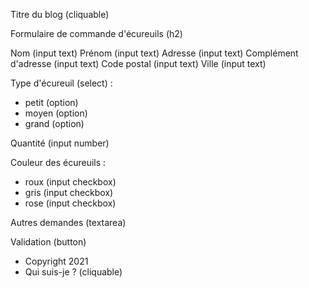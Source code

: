 Titre du blog (cliquable)

Formulaire de commande d'écureuils (h2)

Nom (input text)
Prénom (input text)
Adresse (input text)
Complément d'adresse (input text)
Code postal (input text)
Ville (input text)

Type d'écureuil (select) :

- petit (option)
- moyen (option)
- grand (option)

Quantité (input number)

Couleur des écureuils :

- roux (input checkbox)
- gris (input checkbox)
- rose (input checkbox)

Autres demandes (textarea)

Validation (button)

- Copyright 2021
- Qui suis-je ? (cliquable)

